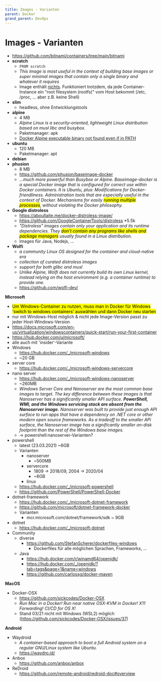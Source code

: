 ```yaml
---
title: Images - Varianten
parent: Docker
grand_parent: DevOps
---
```


# Images - Varianten
- <https://github.com/bitnami/containers/tree/main/bitnami>
- **scratch**
  - ```FROM scratch```
  - *This image is most useful in the context of building base images or super minimal images that contain only a single binary and whatever it requires*
  - Image enthält <u>nichts</u>. Funktioniert trotzdem, da jede Container-Instance ein "root filesystem (rootfs)" vom Host bekommt (/etc, /proc, ... aber z.B. keine Shell)
- **slim**
  - headless, ohne Entwicklungstools
- **alpine**
  - 4 MB
  - *Alpine Linux is a security-oriented, lightweight Linux distribution based on musl libc and busybox.*
  - Paketmanager: apk
  - [Docker Alpine executable binary not found even if in PATH](https://stackoverflow.com/questions/66963068/docker-alpine-executable-binary-not-found-even-if-in-path/66974607#66974607)
- **ubuntu**
  - 120 MB
  - Paketmanager: apt
- **debian**
- **phusion**
  - 8 MB
  - <https://github.com/phusion/baseimage-docker>
  - *...much more powerful than Busybox or Alpine. Baseimage-docker is a special Docker image that is configured for correct use within Docker containers. It is Ubuntu, plus: Modifications for Docker-friendliness. Administration tools that are especially useful in the context of Docker. Mechanisms for easily <mark>running multiple processes</mark>, without violating the Docker philosophy.*
- **Google distroless**
  - <https://aboullaite.me/docker-distroless-image/>
  - <https://github.com/GoogleContainerTools/distroless> *5.5k
  - *"Distroless" images contain only your application and its runtime dependencies. They <mark>don’t contain any programs like shells and package managers</mark> usually found in a Linux distribution.*
  - Images für Java, Nodejs, ...
- **Wolfi**
  - *a community Linux OS designed for the container and cloud-native era*
  - *collection of curated distroless images*
  - *support for both glibc and musl*
  - *Unlike Alpine, Wolfi does not currently build its own Linux kernel, instead relying on the host environment (e.g. a container runtime) to provide one.*
  - <https://github.com/wolfi-dev/>

**Microsoft**
- <mark>Um Windows-Container zu nutzen, muss man in Docker für Windows 'switch to windows containers' auswählen und dann Docker neu starten</mark>
- nur mit Windows-Host möglich & nicht jede Image-Version passt zu jeder Host-Windows-Version
- <https://docs.microsoft.com/en-us/virtualization/windowscontainers/quick-start/run-your-first-container>
- <https://hub.docker.com/u/microsoft/>
- alle auch mit 'insider'-Variante
- Windows
  - <https://hub.docker.com/_/microsoft-windows>
  - ~20 GB
- server core
  - <https://hub.docker.com/_/microsoft-windows-servercore>
- nano server
  - <https://hub.docker.com/_/microsoft-windows-nanoserver>
  - ~260MB
  - *Windows Server Core and Nanoserver are the most common base images to target. The key difference between these images is that Nanoserver has a significantly smaller API surface. **PowerShell, WMI, and the Windows servicing stack are absent from the Nanoserver image.** Nanoserver was built to provide just enough API surface to run apps that have a dependency on .NET core or other modern open source frameworks. As a tradeoff to the smaller APi surface, the Nanoserver image has a significantly smaller on-disk footprint than the rest of the Windows base images.*
  - → powershell:nanoserver-Varianten?
- powershell
  - latest (23.03.2021) ~6GB
  - Varianten
    - nanoserver
      - ~500MB
    - servercore
      - 1809 → 2018/09, 2004 → 2020/04
      - ~6GB
    - linux
  - <https://hub.docker.com/_/microsoft-powershell>
  - <https://github.com/PowerShell/PowerShell-Docker>
- dotnet-framework
  - <https://hub.docker.com/_/microsoft-dotnet-framework>
  - <https://github.com/microsoft/dotnet-framework-docker>
  - Varianten
    - mcr.microsoft.com/dotnet/framework/sdk
      ~ 9GB
- dotnet
  - <https://hub.docker.com/_/microsoft-dotnet>
- Community
  - diverse
    - <https://github.com/StefanScherer/dockerfiles-windows>
      - Dockerfiles für alle möglichen Sprachen, Frameworks, ...
  - Java
    - <https://hub.docker.com/r/winamd64/openjdk/>
    - <https://hub.docker.com/_/openjdk/?tab=tags&page=1&name=windows>
    - <https://github.com/carlossg/docker-maven>

**MacOS**
- Docker-OSX
  - <https://github.com/sickcodes/Docker-OSX>
  - *Run Mac in a Docker! Run near native OSX-KVM in Docker! X11 Forwarding! CI/CD for OS X!*
  - Stand 03/21 nicht mit Windows (WSL2) möglich (<https://github.com/sickcodes/Docker-OSX/issues/37>)

**Android**
- Waydroid
  - *A container-based approach to boot a full Android system on a regular GNU/Linux system like Ubuntu.*
  - <https://waydro.id/>
- Anbox
  - <https://github.com/anbox/anbox>
- ReDroid
  - <https://github.com/remote-android/redroid-doc#overview>
